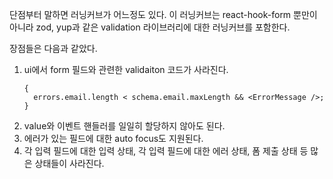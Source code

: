 단점부터 말하면 러닝커브가 어느정도 있다. 이 러닝커브는 react-hook-form 뿐만이 아니라 zod, yup과 같은 validation 라이브러리에 대한 러닝커브를 포함한다.

장점들은 다음과 같았다.

1. ui에서 form 필드와 관련한 validaiton 코드가 사라진다.
   ```tsx
   {
     errors.email.length < schema.email.maxLength && <ErrorMessage />;
   }
   ```
2. value와 이벤트 핸들러를 일일히 할당하지 않아도 된다.
3. 에러가 있는 필드에 대한 auto focus도 지원된다.
4. 각 입력 필드에 대한 입력 상태, 각 입력 필드에 대한 에러 상태, 폼 제출 상태 등 많은 상태들이 사라진다.